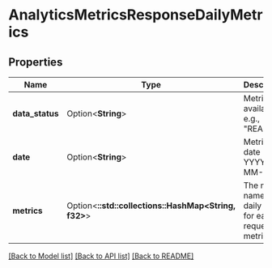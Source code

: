 # AnalyticsMetricsResponseDailyMetrics

## Properties

Name | Type | Description | Notes
------------ | ------------- | ------------- | -------------
**data_status** | Option<**String**> | Metrics availablity, e.g., \"READY\". | [optional]
**date** | Option<**String**> | Metrics date (UTC): YYYY-MM-DD. | [optional]
**metrics** | Option<**::std::collections::HashMap<String, f32>**> | The metric name and daily value for each requested metric | [optional]

[[Back to Model list]](../README.md#documentation-for-models) [[Back to API list]](../README.md#documentation-for-api-endpoints) [[Back to README]](../README.md)


